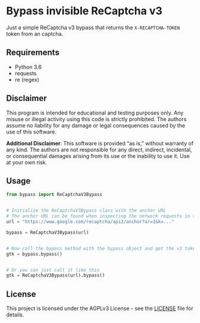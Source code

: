 # Bypass invisible ReCaptcha v3

Just a simple ReCaptcha v3 bypass that returns the `X-RECAPTCHA-TOKEN` token from an captcha.

## Requirements

- Python 3.6
- requests
- re (regex)

## Disclaimer

This program is intended for educational and testing purposes only.
Any misuse or illegal activity using this code is strictly prohibited.
The authors assume no liability for any damage or legal consequences caused by the use of this software.

**Additional Disclaimer**:
This software is provided “as is,” without warranty of any kind.
The authors are not responsible for any direct, indirect, incidental, or consequential damages arising from its use or the inability to use it.
Use at your own risk.

## Usage

```python
from bypass import ReCaptchaV3Bypass


# Initialize the ReCaptchaV3Bypass class with the anchor URL
# The anchor URL can be found when inspecting the network requests in the browser
url = "https://www.google.com/recaptcha/api2/anchor?ar=1&k=..."

bypass = ReCaptchaV3Bypass(url)


# Now call the bypass method with the bypass object and get the v3 token
gtk = bypass.bypass()


# Or you can just call it like this
gtk = ReCaptchaV3Bypass(url).bypass()
```

## License

This project is licensed under the AGPLv3 License - see the [LICENSE](LICENSE) file for details.
